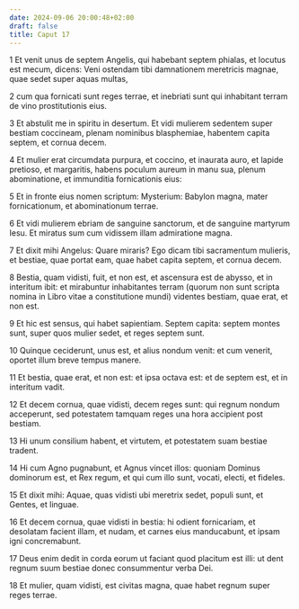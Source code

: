 ```yaml
---
date: 2024-09-06 20:00:48+02:00
draft: false
title: Caput 17
---
```





1 Et venit unus de septem Angelis, qui habebant septem phialas, et locutus est mecum, dicens: Veni ostendam tibi damnationem meretricis magnae, quae sedet super aquas multas,

2 cum qua fornicati sunt reges terrae, et inebriati sunt qui inhabitant terram de vino prostitutionis eius.

3 Et abstulit me in spiritu in desertum. Et vidi mulierem sedentem super bestiam coccineam, plenam nominibus blasphemiae, habentem capita septem, et cornua decem.

4 Et mulier erat circumdata purpura, et coccino, et inaurata auro, et lapide pretioso, et margaritis, habens poculum aureum in manu sua, plenum abominatione, et immunditia fornicationis eius:

5 Et in fronte eius nomen scriptum: Mysterium: Babylon magna, mater fornicationum, et abominationum terrae.

6 Et vidi mulierem ebriam de sanguine sanctorum, et de sanguine martyrum Iesu. Et miratus sum cum vidissem illam admiratione magna.

7 Et dixit mihi Angelus: Quare miraris? Ego dicam tibi sacramentum mulieris, et bestiae, quae portat eam, quae habet capita septem, et cornua decem.

8 Bestia, quam vidisti, fuit, et non est, et ascensura est de abysso, et in interitum ibit: et mirabuntur inhabitantes terram (quorum non sunt scripta nomina in Libro vitae a constitutione mundi) videntes bestiam, quae erat, et non est.

9 Et hic est sensus, qui habet sapientiam. Septem capita: septem montes sunt, super quos mulier sedet, et reges septem sunt.

10 Quinque ceciderunt, unus est, et alius nondum venit: et cum venerit, oportet illum breve tempus manere.

11 Et bestia, quae erat, et non est: et ipsa octava est: et de septem est, et in interitum vadit.

12 Et decem cornua, quae vidisti, decem reges sunt: qui regnum nondum acceperunt, sed potestatem tamquam reges una hora accipient post bestiam.

13 Hi unum consilium habent, et virtutem, et potestatem suam bestiae tradent.

14 Hi cum Agno pugnabunt, et Agnus vincet illos: quoniam Dominus dominorum est, et Rex regum, et qui cum illo sunt, vocati, electi, et fideles.

15 Et dixit mihi: Aquae, quas vidisti ubi meretrix sedet, populi sunt, et Gentes, et linguae.

16 Et decem cornua, quae vidisti in bestia: hi odient fornicariam, et desolatam facient illam, et nudam, et carnes eius manducabunt, et ipsam igni concremabunt.

17 Deus enim dedit in corda eorum ut faciant quod placitum est illi: ut dent regnum suum bestiae donec consummentur verba Dei.

18 Et mulier, quam vidisti, est civitas magna, quae habet regnum super reges terrae.

